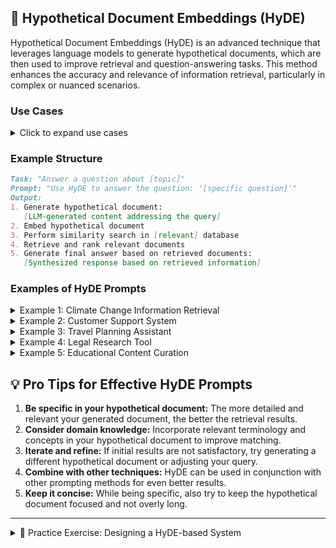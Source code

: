 ## 📄 Hypothetical Document Embeddings (HyDE)

Hypothetical Document Embeddings (HyDE) is an advanced technique that leverages language models to generate hypothetical documents, which are then used to improve retrieval and question-answering tasks. This method enhances the accuracy and relevance of information retrieval, particularly in complex or nuanced scenarios.

### Use Cases

<details>
<summary>Click to expand use cases</summary>

1. **Information retrieval in large databases:** Improves search accuracy by capturing query intent
2. **Answering complex queries with limited context:** Generates relevant hypothetical contexts
3. **Generating coherent responses based on hypothetical information:** Enhances RAG (Retrieval-Augmented Generation) systems
4. **Bootstrapping retrieval systems without relevance labels:** Useful for new or niche domains

</details>

### Example Structure

```markdown
Task: "Answer a question about [topic]"
Prompt: "Use HyDE to answer the question: '[specific question]'"
Output:
1. Generate hypothetical document:
   [LLM-generated content addressing the query]
2. Embed hypothetical document
3. Perform similarity search in [relevant] database
4. Retrieve and rank relevant documents
5. Generate final answer based on retrieved documents:
   [Synthesized response based on retrieved information]
```

### Examples of HyDE Prompts

<details>
<summary>Example 1: Climate Change Information Retrieval</summary>

```markdown
Task: "Answer a question about climate change"
Prompt: "Use HyDE to answer the question: 'What are the main causes of climate change?'"
Output:
1. Generate hypothetical document:
   'Climate change is primarily caused by human activities that release greenhouse gases into the atmosphere. The main causes include:
   - Burning of fossil fuels (coal, oil, and natural gas) for energy
   - Deforestation and land-use changes
   - Industrial processes and manufacturing
   - Agriculture and livestock farming
   - Transportation emissions
   These activities increase the concentration of greenhouse gases like carbon dioxide, methane, and nitrous oxide in the atmosphere, trapping heat and leading to global warming.'
2. Embed hypothetical document
3. Perform similarity search in climate science database
4. Retrieve and rank relevant documents
5. Generate final answer based on retrieved documents:
   The main causes of climate change are:
   - Fossil fuel combustion: Burning coal, oil, and natural gas for energy releases large amounts of CO2.
   - Deforestation: Reducing forests decreases CO2 absorption and releases stored carbon.
   - Industrial processes: Manufacturing and chemical production emit various greenhouse gases.
   - Agriculture: Livestock farming produces methane, and certain farming practices release nitrous oxide.
   - Transportation: Vehicles running on fossil fuels contribute significantly to CO2 emissions.
   These human activities increase greenhouse gas concentrations in the atmosphere, leading to enhanced global warming and subsequent climate change.
```

</details>

<details>
<summary>Example 2: Customer Support System</summary>

```markdown
Implement HyDE to revolutionize our customer support system. When a customer submits a query:
1. Generate a hypothetical ideal response that addresses the query comprehensively.
2. Embed this hypothetical response and use it to search our existing knowledge base and past support tickets.
3. Retrieve the most relevant actual responses and solutions.
4. Synthesize a tailored response for the customer, combining the retrieved information with real-time data.
5. Continuously update the system by incorporating successful resolutions into the knowledge base.

This approach will improve response accuracy, reduce resolution time, and enhance customer satisfaction.
```

</details>

<details>
<summary>Example 3: Travel Planning Assistant</summary>

```markdown
Develop a HyDE-powered travel planning assistant. When a user inputs their travel preferences and constraints:
1. Generate a hypothetical detailed travel itinerary that matches the user's input.
2. Embed this hypothetical itinerary and use it to search a database of real travel experiences, reviews, and destination information.
3. Retrieve the most relevant actual travel data and recommendations.
4. Create a personalized travel plan that combines the most suitable elements from the retrieved information.
5. Provide options for customization based on real-time availability and pricing.

This system will offer tailored travel suggestions while ensuring practicality and user satisfaction.
```

</details>

<details>
<summary>Example 4: Legal Research Tool</summary>

```markdown
Create a HyDE-based legal research tool for lawyers and paralegals. When a user inputs a legal question or case details:
1. Generate a hypothetical legal brief that addresses the query comprehensively.
2. Embed this hypothetical brief and use it to search a database of actual case law, statutes, and legal commentaries.
3. Retrieve the most relevant legal precedents, regulations, and scholarly articles.
4. Synthesize a preliminary legal analysis that combines the retrieved information with current legal trends.
5. Provide citations and links to primary sources for further investigation.

This tool will streamline legal research, improve the accuracy of case preparation, and help identify relevant precedents more efficiently.
```

</details>

<details>
<summary>Example 5: Educational Content Curation</summary>

```markdown
Develop a HyDE-powered educational content recommendation system for teachers and curriculum designers. When an educator inputs a lesson topic and learning objectives:
1. Generate a hypothetical ideal lesson plan that meets the specified criteria.
2. Embed this hypothetical plan and use it to search a database of actual educational resources, including videos, articles, interactive exercises, and assessment tools.
3. Retrieve the most relevant and age-appropriate educational materials.
4. Create a customized lesson package that combines the best elements from the retrieved resources.
5. Offer suggestions for differentiation strategies to accommodate various learning styles and abilities.

This system will help educators efficiently create comprehensive, tailored lesson plans with diverse, high-quality resources.
```

</details>

## 💡 Pro Tips for Effective HyDE Prompts

1. **Be specific in your hypothetical document:** The more detailed and relevant your generated document, the better the retrieval results.
2. **Consider domain knowledge:** Incorporate relevant terminology and concepts in your hypothetical document to improve matching.
3. **Iterate and refine:** If initial results are not satisfactory, try generating a different hypothetical document or adjusting your query.
4. **Combine with other techniques:** HyDE can be used in conjunction with other prompting methods for even better results.
5. **Keep it concise:** While being specific, also try to keep the hypothetical document focused and not overly long.

---

<details>
<summary>📝 Practice Exercise: Designing a HyDE-based System</summary>

In this exercise, you'll design a HyDE-based system for a specific application. Follow these steps to create your system:

1. Choose an application domain (e.g., healthcare, finance, e-commerce, environmental science, etc.).

2. Define a specific problem or task within that domain that could benefit from improved information retrieval or question-answering.

3. Design a HyDE-based system to address this problem:
   a. Describe how you would generate hypothetical documents for your chosen task.
   b. Explain the type of database or knowledge base you would use for retrieval.
   c. Outline the process for embedding, searching, and ranking results.
   d. Describe how you would synthesize the final output or response.

4. Create an example query or input for your system, and walk through how it would be processed step-by-step.

5. Discuss potential challenges and limitations of your system, and propose ways to address them.

6. Consider ethical implications of using HyDE in your chosen domain, such as data privacy, bias in generated content, or potential misuse.

7. Suggest metrics or methods for evaluating the effectiveness of your HyDE-based system.

8. Share your design, including the problem description, system outline, example query, challenges, ethical considerations, and evaluation methods in the comments below.

This exercise will help you apply the HyDE technique to a real-world scenario, considering both its potential benefits and practical implementation challenges.
</details>
